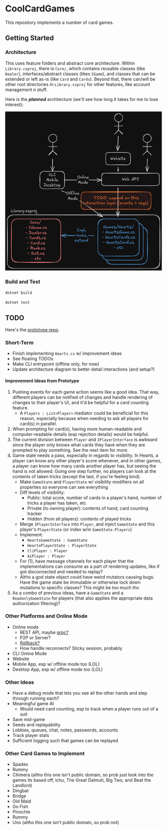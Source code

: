 # CoolCardGames

This repository implements a number of card games.

## Getting Started

### Architecture

This uses feature folders and abstract core architecture. Within `Library.csproj`, there is `Core/`,
which contains reusable classes (like `Dealer`), interfaces/abstract classes (likes `IGame`), and
classes that can be extended or left as-is (like `Card` and `Cards`). Beyond that, there can/will be
other root directories in `Library.csproj` for other features, like account management n stuff.

Here is the ***planned*** architecture (we'll see how long it takes for me to lose interest):

![architecture.png](./docs/images/architecture.png)

### Build and Test

`dotnet build`

`dotnet test`

## TODO

Here's the [prototype repo](https://github.com/sawyerwatts/CardGamesPrototype).

### Short-Term

- Finish implementing `Hearts.cs` w/ improvement ideas
- See floating TODOs
- Make CLI entrypoint (offline only, for now)
- Update architecture diagram to better detail interactions (and setup?)

#### Improvement Ideas from Prototype

1. Pushing events for each game action seems like a good idea. That way, different players can be
   notified of changes and handle rendering of changes to their player's UI, and it'd be helpful for
   a card counting feature.
    - A `Players : List<Player>` mediator could be beneficial for this reason, especially because
      when needing to ask all players for card(s) in parallel.
2. When prompting for card(s), having more human-readable and computer-readable details (esp
   rejection details) would be helpful.
3. The current division between `Player` and `IPlayerInterface` is awkward since the player only
   knows what cards they have when they are prompted to play something. See the next item for more.
4. Game state needs a pass, especially in regards to visibility. In Hearts, a player can know any
   other player's score whenever, and in other games, a player can know how many cards another
   player has, but seeing the hand is not allowed. Going one step further, no players can look at
   the contents of taken tricks (except the last, if you're feeling kind).
    - Make `GameState` and `PlayerState` w/ visibility modifiers on all properties so everyone can
      see everything
    - Diff levels of visibility:
        - Public: total score, number of cards in a player's hand, number of tricks a player has
          taken, etc
        - Private (to owning player): contents of hand, card counting tracker
        - Hidden (from all players): contents of played tricks
    - Merge `IPlayerInterface` into `Player`, and inject `GameState` and this player's
      `PlayerState` (or index w/in `GameState.Players`)
    - Implement:
        - `HeartsGameState : GameState`
        - `HeartsPlayerState : PlayerState`
        - `CliPlayer : Player`
        - `AiPlayer : Player`
    - For (1), have message channels for each player that the implementations can consume as a part
      of rendering updates, like if got disconnected and needed to replay?
    - Altho a god state object could have weird mutators causing bugs. Have the game state be
      immutable or otherwise lock down mutations to specific classes? This might be too much tho
5. As a combo of previous ideas, have a `GameState` and a `ReadonlyGameState` for players (that also
   applies the appropriate data authorization filtering)?

### Other Platforms and Online Mode

- Online mode
    - REST API, maybe [grpc?](https://github.com/grpc/grpc-dotnet)
    - P2P or Server?
    - [Rollback?](https://en.wikipedia.org/wiki/Netcode#Rollback)
    - How handle reconnects? Sticky session, probably
- CLI Online Mode
- Website
- Mobile App, esp w/ offline mode too (LOL)
- Desktop App, esp w/ offline mode too (LOL)

### Other Ideas

- Have a debug mode that lets you see all the other hands and step through running each?
- Meaningful game AI
    - Would need card counting, esp to track when a player runs out of a suit
- Save mid-game
- Seeds and replayability
- Lobbies, queues, chat, notes, passwords, accounts
- Track player stats
- Sufficient logging such that games can be replayed

### Other Card Games to Implement

- Spades
- Rummy
- Chimera (altho this one isn't public domain, so prob just look into the games its based off, ichu,
  The Great Dalmuti, Big Two, and Beat the Landlord)
- Dingbat
- Bridge
- Old Maid
- Go Fish
- Pinochle
- Rummy
- Uno (altho this one isn't public domain, so prob not)
